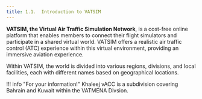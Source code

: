 ```yaml
---
title: 1.1.  Introduction to VATSIM
---
```

**VATSIM, the Virtual Air Traffic Simulation Network**, is a cost-free online platform that enables
members to connect their flight simulators and participate in a shared virtual world. VATSIM
offers a realistic air traffic control (ATC) experience within this virtual environment, providing an
immersive aviation experience. 

Within VATSIM, the world is divided into various regions, divisions, and local facilities, each with different names based on geographical locations.

!!! info "For your information!"
    Khaleej vACC is a subdivision covering Bahrain and Kuwait within the VATMENA Divsion.
